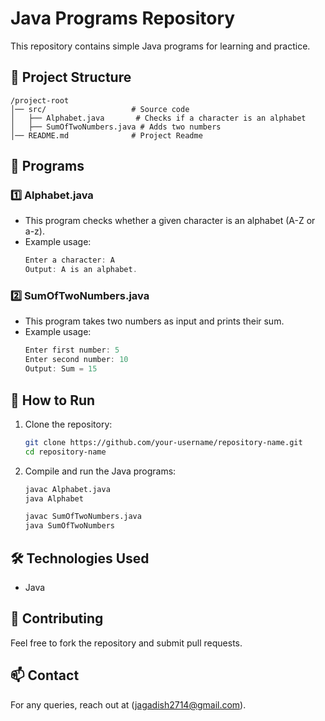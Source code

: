 # Java Programs Repository

This repository contains simple Java programs for learning and practice.

## 📂 Project Structure
```
/project-root
│── src/                   # Source code
│   ├── Alphabet.java       # Checks if a character is an alphabet
│   ├── SumOfTwoNumbers.java # Adds two numbers
│── README.md              # Project Readme
```

## 🚀 Programs
### 1️⃣ Alphabet.java
- This program checks whether a given character is an alphabet (A-Z or a-z).
- Example usage:
  ```java
  Enter a character: A
  Output: A is an alphabet.
  ```

### 2️⃣ SumOfTwoNumbers.java
- This program takes two numbers as input and prints their sum.
- Example usage:
  ```java
  Enter first number: 5
  Enter second number: 10
  Output: Sum = 15
  ```

## 🔧 How to Run
1. Clone the repository:
   ```bash
   git clone https://github.com/your-username/repository-name.git
   cd repository-name
   ```
2. Compile and run the Java programs:
   ```bash
   javac Alphabet.java
   java Alphabet
   ```
   ```bash
   javac SumOfTwoNumbers.java
   java SumOfTwoNumbers
   ```

## 🛠 Technologies Used
- Java

## 🤝 Contributing
Feel free to fork the repository and submit pull requests.

## 📫 Contact
For any queries, reach out at (jagadish2714@gmail.com).

